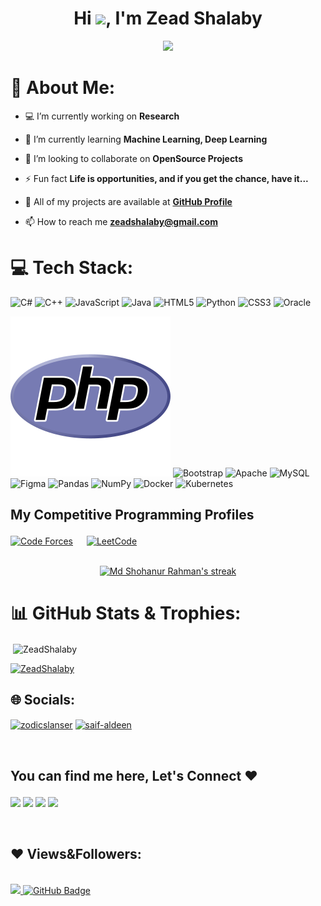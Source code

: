 <!--
**ZeadShalaby/ZeadShalaby** is a ✨ _special_ ✨ repository because its `README.md` (this file) appears on your GitHub profile.
-->

<h1 align="center">Hi <img src="https://i.imgur.com/ENoTZOT.gif" width="30px">, I'm Zead Shalaby</h1>

<p align="center">
  <a href="https://github.com/DenverCoder1/readme-typing-svg"><img src="https://i.imgur.com/RXuJOFp.gif?color=36BCF7FF&center=true&vCenter=true&lines=Computer+Science+Student;Software+Developer;Competitive+Programmer;A+passionate+CS+student+with+unrealistic+expectations;Always+have+a+passion+for+learning&center=true&width=500&height=50"></a>
</p>

# 💫 About Me:

- 💻 I’m currently working on **Research**

- 🌱 I’m currently learning **Machine Learning, Deep Learning**

- 🍂 I’m looking to collaborate on **OpenSource Projects**

- ⚡ Fun fact **Life is opportunities, and if you get the chance, have it...**

- 🔗 All of my projects are available at **[GitHub Profile](https://github.com/ZeadShalaby/)**

- 📫 How to reach me  **zeadshalaby@gmail.com**


# 💻 Tech Stack:
![C#](https://img.shields.io/badge/c%23-%23239120.svg?style=for-the-badge&logo=c-sharp&logoColor=white) ![C++](https://img.shields.io/badge/c++-%2300599C.svg?style=for-the-badge&logo=c%2B%2B&logoColor=white) ![JavaScript](https://img.shields.io/badge/javascript-%23323330.svg?style=for-the-badge&logo=javascript&logoColor=%23F7DF1E) ![Java](https://img.shields.io/badge/java-%23ED8B00.svg?style=for-the-badge&logo=java&logoColor=white) ![HTML5](https://img.shields.io/badge/html5-%23E34F26.svg?style=for-the-badge&logo=html5&logoColor=white) ![Python](https://img.shields.io/badge/python-3670A0?style=for-the-badge&logo=python&logoColor=ffdd54) ![CSS3](https://img.shields.io/badge/css3-%231572B6.svg?style=for-the-badge&logo=css3&logoColor=white) ![Oracle](https://img.shields.io/badge/Oracle-F80000?style=for-the-badge&logo=oracle&logoColor=white)<!--![Firebase](https://img.shields.io/badge/firebase-%23039BE5.svg?style=for-the-badge&logo=firebase) -->
<!--![.Net](https://img.shields.io/badge/.NET-5C2D91?style=for-the-badge&logo=.net&logoColor=white) ![Express.js](https://img.shields.io/badge/express.js-%23404d59.svg?style=for-the-badge&logo=express&logoColor=%2361DAFB) ![jQuery](https://img.shields.io/badge/jquery-%230769AD.svg?style=for-the-badge&logo=jquery&logoColor=white) ![NodeJS](https://img.shields.io/badge/node.js-6DA55F?style=for-the-badge&logo=node.js&logoColor=white) ![React](https://img.shields.io/badge/react-%2320232a.svg?style=for-the-badge&logo=react&logoColor=%2361DAFB) ![MongoDB](https://img.shields.io/badge/MongoDB-%234ea94b.svg?style=for-the-badge&logo=mongodb&logoColor=white) ![Arduino](https://img.shields.io/badge/-Arduino-00979D?style=for-the-badge&logo=Arduino&logoColor=white)
-->
![PHP](https://raw.githubusercontent.com/devicons/devicon/master/icons/php/php-original.svg?style=for-the-badge&logo=bootstrap&logoColor=white)
 ![Bootstrap](https://img.shields.io/badge/bootstrap-%23563D7C.svg?style=for-the-badge&logo=bootstrap&logoColor=white) ![Apache](https://img.shields.io/badge/apache-%23D42029.svg?style=for-the-badge&logo=apache&logoColor=white) ![MySQL](https://img.shields.io/badge/mysql-%2300f.svg?style=for-the-badge&logo=mysql&logoColor=white) ![Figma](https://img.shields.io/badge/figma-%23F24E1E.svg?style=for-the-badge&logo=figma&logoColor=white)  ![Pandas](https://img.shields.io/badge/pandas-%23150458.svg?style=for-the-badge&logo=pandas&logoColor=white) ![NumPy](https://img.shields.io/badge/numpy-%23013243.svg?style=for-the-badge&logo=numpy&logoColor=white)  ![Docker](https://img.shields.io/badge/docker-%230db7ed.svg?style=for-the-badge&logo=docker&logoColor=white) ![Kubernetes](https://img.shields.io/badge/kubernetes-%23326ce5.svg?style=for-the-badge&logo=kubernetes&logoColor=white)  

<h2 ><p style="Times, serif">My Competitive Programming Profiles</p></h2>
<div>
  <a href="https://codeforces.com/profile/*******"><img src="https://img.icons8.com/external-tal-revivo-shadow-tal-revivo/50/000000/external-codeforces-programming-competitions-and-contests-programming-community-logo-shadow-tal-revivo.png" alt="Code Forces" width=4%/></a>
	  &emsp; 
	<a href="https://leetcode.com/*******/"><img src="https://img.icons8.com/external-tal-revivo-shadow-tal-revivo/50/000000/external-level-up-your-coding-skills-and-quickly-land-a-job-logo-shadow-tal-revivo.png" alt="LeetCode" width=%3/></a>
</div>

</h2>
 <br>

<p align="center">
    <a href="https://github.com/shohan-cse/github-readme-streak-stats">
        <img title="🔥 Get streak stats for your profile at git.io/streak-stats" alt="Md Shohanur Rahman's streak" src="https://github-readme-streak-stats.herokuapp.com/?user=shohan-cse&theme=black-ice&hide_border=true&stroke=0000&background=060A0CD0"/>
    </a>
</p>

# 📊 GitHub Stats & Trophies:
<p>&nbsp;<img align="center" src="https://github-readme-stats.vercel.app/api?username=ZeadShalaby&show_icons=true&theme=dark&locale=en" alt="ZeadShalaby" /></p>
<p align="left"> <a href="https://github.com/ryo-ma/github-profile-trophy"><img src="https://github-profile-trophy.vercel.app/?username=ZeadShalaby&theme=onedark" alt="ZeadShalaby" /></a> </p>




## 🌐 Socials:
<p align="left">
<a href="https://twitter.com/ziadshalaby16" target="blank"><img align="center" src="https://raw.githubusercontent.com/rahuldkjain/github-profile-readme-generator/master/src/images/icons/Social/twitter.svg" alt="zodicslanser" height="30" width="40" /></a>
<a href="https://linkedin.com/in/Ziad Shalaby" target="blank"><img align="center" src="https://raw.githubusercontent.com/rahuldkjain/github-profile-readme-generator/master/src/images/icons/Social/linked-in-alt.svg" alt="saif-aldeen" height="30" width="40" /></a>
</p>

<br>

<h2 ><p style="Times, serif">You can find me here, Let's Connect ❤️</p></h2>
<p align=>
    <a href="https://www.linkedin.com/in/Ziad Shalaby/"><img src="https://img.shields.io/badge/Linkedin-0b66c3?style=flat&logo=linkedin&logoColor=white"/></a>
     <a href="https://t.me/Ziad Shalaby"><img src="https://img.shields.io/badge/Telegram-1a8ad5?style=flat&logo=Telegram&logoColor=white"/></a>
    <a href="https://www.facebook.com/ziad.shalaby/"><img src="https://img.shields.io/badge/facebook-3982e4?style=flat&logo=facebook&logoColor=white"/></a>
    <a href="mailto:zeadshalaby1@gmail.com"><img src="https://img.shields.io/badge/Gmail-e34033?style=flat&logo=Gmail&logoColor=white"/></a>
  </p>

<br>

## ❤ Views&Followers:

<br>
<a href="https://github.com/Meghna-DAS/github-profile-views-counter">
    <img src="https://komarev.com/ghpvc/?username=ZeadShalaby">
</a>
<a href="https://github.com/ZeadShalaby?tab=followers"><img src="https://img.shields.io/github/followers/ZeadShalaby?label=Followers&style=social" alt="GitHub Badge"></a>



